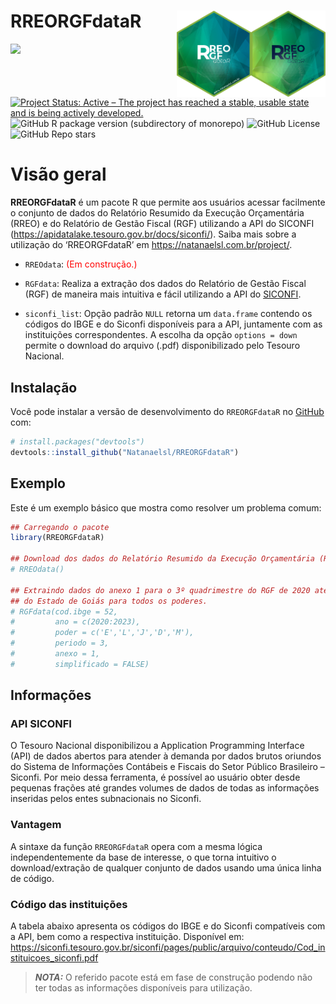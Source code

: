 
<!-- README.md is generated from README.Rmd. Please edit that file -->

# RREORGFdataR <a href="https://natanaelsl.com.br"><img src="man/figures/Logo_2.png" align="right" height="138" alt="RREORGFdataR_2 website" /></a><a href="https://natanaelsl.com.br"><img src="man/figures/Logo_1.png" align="right" height="138" alt="RREORGFdataR_1 website" /></a>

<!-- badges: start -->
<!-- [![CRAN/METACRAN Version](https://www.r-pkg.org/badges/version/geouy)](https://CRAN.R-project.org/package=geouy) -->
<!-- [![CRAN/METACRAN Total downloads](https://cranlogs.r-pkg.org/badges/grand-total/geouy?color=blue)](https://CRAN.R-project.org/package=geouy)  -->
<!-- [![CRAN/METACRAN downloads per month](https://cranlogs.r-pkg.org/badges/geouy?color=orange)](https://CRAN.R-project.org/package=geouy) -->
<!-- <br /> -->
<!-- [![AppVeyor build status](https://ci.appveyor.com/api/projects/status/github/RichDeto/geouy?branch=master&svg=true)](https://ci.appveyor.com/project/RichDeto/geouy) -->
<!-- [![R](https://github.com/Natanaelsl/NCAGEDdataR/actions/workflows/r.yml/badge.svg)](https://github.com/Natanaelsl/NCAGEDdataR/actions/workflows/r.yml) -->

[![](https://img.shields.io/badge/lifecycle-stable-brightgreen.svg)](https://lifecycle.r-lib.org/articles/stages.html#stable)
[![Project Status: Active – The project has reached a stable, usable
state and is being actively
developed.](https://www.repostatus.org/badges/latest/active.svg)](https://www.repostatus.org/#active)
![GitHub R package version (subdirectory of
monorepo)](https://img.shields.io/github/r-package/v/Natanaelsl/RREORGFdataR)
![GitHub
License](https://img.shields.io/github/license/Natanaelsl/RREORGFdataR)
![GitHub Repo
stars](https://img.shields.io/github/stars/Natanaelsl/pagedreport?color=orange)
<!-- badges: end -->

# Visão geral

**RREORGFdataR** é um pacote R que permite aos usuários acessar
facilmente o conjunto de dados do Relatório Resumido da Execução
Orçamentária (RREO) e do Relatório de Gestão Fiscal (RGF) utilizando a
API do SICONFI (<https://apidatalake.tesouro.gov.br/docs/siconfi/>).
Saiba mais sobre a utilização do ‘RREORGFdataR’ em
<https://natanaelsl.com.br/project/>.

<!-- <img align="right" src="man/figures/Logo_1.png" alt="logo" width="180"><img align="right" src="man/figures/Logo_2.png" alt="logo" width="180"> -->

- `RREOdata`: <span style="color:red;">(Em construção.)</span>

- `RGFdata`: Realiza a extração dos dados do Relatório de Gestão Fiscal
  (RGF) de maneira mais intuitiva e fácil utilizando a API do
  [SICONFI](https://apidatalake.tesouro.gov.br/docs/siconfi/).

- `siconfi_list`: Opção padrão `NULL` retorna um `data.frame` contendo
  os códigos do IBGE e do Siconfi disponíveis para a API, juntamente com
  as instituições correspondentes. A escolha da opção `options = down`
  permite o download do arquivo (.pdf) disponibilizado pelo Tesouro
  Nacional.

<!-- <br /> -->

## Instalação

Você pode instalar a versão de desenvolvimento do `RREORGFdataR` no
[GitHub](https://github.com/) com:

``` r
# install.packages("devtools")
devtools::install_github("Natanaelsl/RREORGFdataR")
```

<!-- --- -->

## Exemplo

Este é um exemplo básico que mostra como resolver um problema comum:

``` r
## Carregando o pacote
library(RREORGFdataR)

## Download dos dados do Relatório Resumido da Execução Orçamentária (RREO).
# RREOdata()

## Extraindo dados do anexo 1 para o 3º quadrimestre do RGF de 2020 até 2023
## do Estado de Goiás para todos os poderes.
# RGFdata(cod.ibge = 52,
#         ano = c(2020:2023),
#         poder = c('E','L','J','D','M'),
#         periodo = 3,
#         anexo = 1,
#         simplificado = FALSE)
```

<!-- --- -->

## Informações

### API SICONFI

O Tesouro Nacional disponibilizou a Application Programming Interface
(API) de dados abertos para atender à demanda por dados brutos oriundos
do Sistema de Informações Contábeis e Fiscais do Setor Público
Brasileiro – Siconfi. Por meio dessa ferramenta, é possível ao usuário
obter desde pequenas frações até grandes volumes de dados de todas as
informações inseridas pelos entes subnacionais no Siconfi.

### Vantagem

A sintaxe da função `RREORGFdataR` opera com a mesma lógica
independentemente da base de interesse, o que torna intuitivo o
download/extração de qualquer conjunto de dados usando uma única linha
de código.

### Código das instituições

A tabela abaixo apresenta os códigos do IBGE e do Siconfi compatíveis
com a API, bem como a respectiva instituição. Disponível em:
<https://siconfi.tesouro.gov.br/siconfi/pages/public/arquivo/conteudo/Cod_instituicoes_siconfi.pdf>

> ***NOTA:*** O referido pacote está em fase de construção podendo não
> ter todas as informações disponíveis para utilização.

